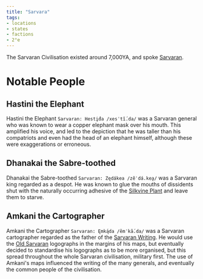 ```yaml
---
title: "Sarvara"
tags:
- locations
- states
- factions
- 2°e
---
```

The Sarvaran Civilisation existed around 7,000YA, and spoke [Sarvaran](languages/morellic/sarvaran/sarvaran.md).

# Notable People
## Hastini the Elephant
Hastini the Elephant `Sarvaran: Hestį́da /xesˈtĩ́.da/` was a Sarvaran general who was known to wear a copper elephant mask over his mouth. This amplified his voice, and led to the depiction that he was taller than his compatriots and even had the head of an elephant himself, although these were exaggerations or erroneous.

## Dhanakai the Sabre-toothed
Dhanakai the Sabre-toothed `Sarvaran: Zędákea /zẽˈdá.kea̯/` was a Sarvaran king regarded as a despot. He was known to glue the mouths of dissidents shut with the naturally occurring adhesive of the [Silkvine Plant](flora/silkvine/silkvine.md) and leave them to starve.

## Amkani the Cartographer
Amkani the Cartographer `Sarvaran: Ęmką́da /ẽmˈkã́.da/` was a Sarvaran cartographer regarded as the father of the [Sarvaran Writing](languages/morellic/sarvaran/sarvaran-logography.md). He would use the [Old Sarvaran](languages/morellic/sarvaran/old-sarvaran.md) logographs in the margins of his maps, but eventually decided to standardise his logographs as to be more organised, but this spread throughout the whole Sarvaran civilisation, military first. The use of Amkani's maps influenced the writing of the many generals, and eventually the common people of the civilisation.